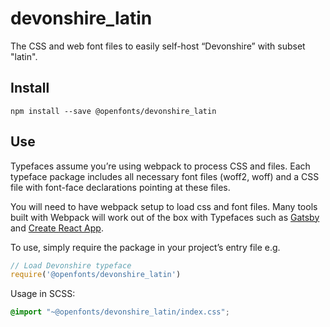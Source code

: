 
# devonshire_latin

The CSS and web font files to easily self-host “Devonshire” with subset "latin".

## Install

`npm install --save @openfonts/devonshire_latin`

## Use

Typefaces assume you’re using webpack to process CSS and files. Each typeface
package includes all necessary font files (woff2, woff) and a CSS file with
font-face declarations pointing at these files.

You will need to have webpack setup to load css and font files. Many tools built
with Webpack will work out of the box with Typefaces such as [Gatsby](https://github.com/gatsbyjs/gatsby)
and [Create React App](https://github.com/facebookincubator/create-react-app).

To use, simply require the package in your project’s entry file e.g.

```javascript
// Load Devonshire typeface
require('@openfonts/devonshire_latin')
```

Usage in SCSS:
```scss
@import "~@openfonts/devonshire_latin/index.css";
```
